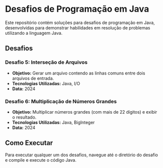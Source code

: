 # Desafios de Programação em Java

Este repositório contém soluções para desafios de programação em Java, desenvolvidas para demonstrar habilidades em resolução de problemas utilizando a linguagem Java.

## Desafios

### Desafio 5: Interseção de Arquivos
- **Objetivo:** Gerar um arquivo contendo as linhas comuns entre dois arquivos de entrada.
- **Tecnologias Utilizadas:** Java, I/O
- **Data:** 2024

### Desafio 6: Multiplicação de Números Grandes
- **Objetivo:** Multiplicar números grandes (com mais de 22 dígitos) e exibir o resultado.
- **Tecnologias Utilizadas:** Java, BigInteger
- **Data:** 2024

## Como Executar

Para executar qualquer um dos desafios, navegue até o diretório do desafio e compile e execute o código Java.
